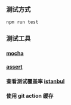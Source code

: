 ### 测试方式

```bash
npm run test
```

### 测试工具

#### [mocha](https://mochajs.cn/)

#### [assert](https://github.com/browserify/commonjs-assert)

#### 查看测试覆盖率 [istanbul](https://github.com/gotwarlost/istanbul)

#### 使用 git action 缓存
